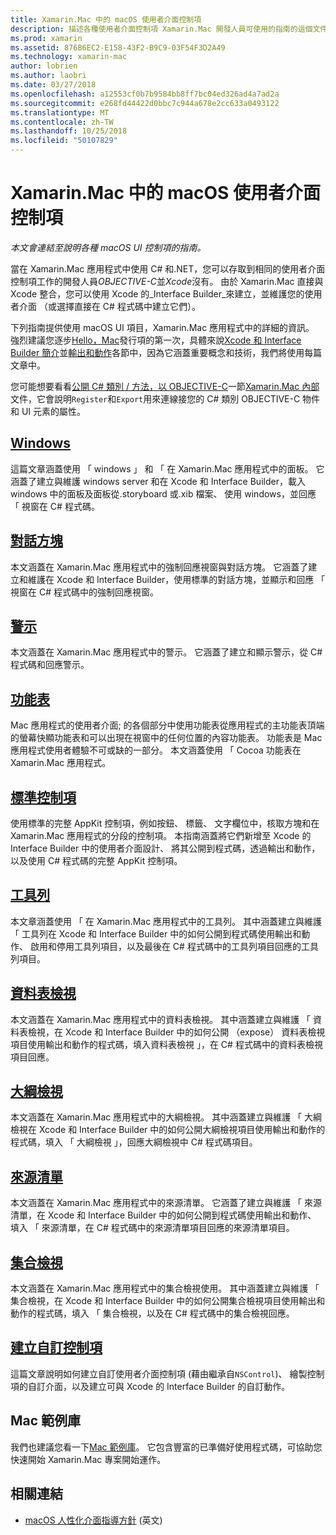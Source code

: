 ```yaml
---
title: Xamarin.Mac 中的 macOS 使用者介面控制項
description: 描述各種使用者介面控制項 Xamarin.Mac 開發人員可使用的指南的這個文件連結。 連結的內容將探討 windows、 對話方塊、 警示、 功能表、 工具列、 資料表檢視、 大綱檢視等等。
ms.prod: xamarin
ms.assetid: 876B6EC2-E158-43F2-B9C9-03F54F3D2A49
ms.technology: xamarin-mac
author: lobrien
ms.author: laobri
ms.date: 03/27/2018
ms.openlocfilehash: a12553cf0b7b9584bb8ff7bc04ed326ad4a7ad2a
ms.sourcegitcommit: e268fd44422d0bbc7c944a678e2cc633a0493122
ms.translationtype: MT
ms.contentlocale: zh-TW
ms.lasthandoff: 10/25/2018
ms.locfileid: "50107829"
---
```

# <a name="macos-user-interface-controls-in-xamarinmac"></a>Xamarin.Mac 中的 macOS 使用者介面控制項

_本文會連結至說明各種 macOS UI 控制項的指南。_

當在 Xamarin.Mac 應用程式中使用 C# 和.NET，您可以存取到相同的使用者介面控制項工作的開發人員*OBJECTIVE-C*並*Xcode*沒有。 由於 Xamarin.Mac 直接與 Xcode 整合，您可以使用 Xcode 的_Interface Builder_來建立，並維護您的使用者介面 （或選擇直接在 C# 程式碼中建立它們）。

下列指南提供使用 macOS UI 項目，Xamarin.Mac 應用程式中的詳細的資訊。 強烈建議您逐步[Hello，Mac](~/mac/get-started/hello-mac.md)發行項的第一次，具體來說[Xcode 和 Interface Builder 簡介](~/mac/get-started/hello-mac.md#introduction-to-xcode-and-interface-builder)並[輸出和動作](~/mac/get-started/hello-mac.md#outlets-and-actions)各節中，因為它涵蓋重要概念和技術，我們將使用每篇文章中。

您可能想要看看[公開 C# 類別 / 方法，以 OBJECTIVE-C](~/mac/internals/how-it-works.md#exposing-c-classes--methods-to-objective-c)一節[Xamarin.Mac 內部](~/mac/internals/how-it-works.md)文件，它會說明`Register`和`Export`用來連線接您的 C# 類別 OBJECTIVE-C 物件和 UI 元素的屬性。

## <a name="windowsmacuser-interfacewindowmd"></a>[Windows](~/mac/user-interface/window.md)

這篇文章涵蓋使用 「 windows 」 和 「 在 Xamarin.Mac 應用程式中的面板。 它涵蓋了建立與維護 windows server 和在 Xcode 和 Interface Builder，載入 windows 中的面板及面板從.storyboard 或.xib 檔案、 使用 windows，並回應 「 視窗在 C# 程式碼。

## <a name="dialogsmacuser-interfacedialogmd"></a>[對話方塊](~/mac/user-interface/dialog.md)

本文涵蓋在 Xamarin.Mac 應用程式中的強制回應視窗與對話方塊。 它涵蓋了建立和維護在 Xcode 和 Interface Builder，使用標準的對話方塊，並顯示和回應 「 視窗在 C# 程式碼中的強制回應視窗。

## <a name="alertsmacuser-interfacealertmd"></a>[警示](~/mac/user-interface/alert.md)

本文涵蓋在 Xamarin.Mac 應用程式中的警示。 它涵蓋了建立和顯示警示，從 C# 程式碼和回應警示。

## <a name="menusmacuser-interfacemenumd"></a>[功能表](~/mac/user-interface/menu.md)

Mac 應用程式的使用者介面; 的各個部分中使用功能表從應用程式的主功能表頂端的螢幕快顯功能表和可以出現在視窗中的任何位置的內容功能表。 功能表是 Mac 應用程式使用者體驗不可或缺的一部分。 本文涵蓋使用 「 Cocoa 功能表在 Xamarin.Mac 應用程式。

## <a name="standard-controlsmacuser-interfacestandard-controlsmd"></a>[標準控制項](~/mac/user-interface/standard-controls.md)

使用標準的完整 AppKit 控制項，例如按鈕、 標籤、 文字欄位中，核取方塊和在 Xamarin.Mac 應用程式的分段的控制項。 本指南涵蓋將它們新增至 Xcode 的 Interface Builder 中的使用者介面設計、 將其公開到程式碼，透過輸出和動作，以及使用 C# 程式碼的完整 AppKit 控制項。

## <a name="toolbarsmacuser-interfacetoolbarmd"></a>[工具列](~/mac/user-interface/toolbar.md)

本文章涵蓋使用 「 在 Xamarin.Mac 應用程式中的工具列。 其中涵蓋建立與維護 「 工具列在 Xcode 和 Interface Builder 中的如何公開到程式碼使用輸出和動作、 啟用和停用工具列項目，以及最後在 C# 程式碼中的工具列項目回應的工具列項目。

## <a name="table-viewsmacuser-interfacetable-viewmd"></a>[資料表檢視](~/mac/user-interface/table-view.md)

本文涵蓋在 Xamarin.Mac 應用程式中的資料表檢視。 其中涵蓋建立與維護 「 資料表檢視，在 Xcode 和 Interface Builder 中的如何公開 （expose） 資料表檢視項目使用輸出和動作的程式碼，填入資料表檢視 」，在 C# 程式碼中的資料表檢視項目回應。

## <a name="outline-viewsmacuser-interfaceoutline-viewmd"></a>[大綱檢視](~/mac/user-interface/outline-view.md)

本文涵蓋在 Xamarin.Mac 應用程式中的大綱檢視。 其中涵蓋建立與維護 「 大綱檢視在 Xcode 和 Interface Builder 中的如何公開大綱檢視項目使用輸出和動作的程式碼，填入 「 大綱檢視 」，回應大綱檢視中 C# 程式碼項目。

## <a name="source-listsmacuser-interfacesource-listmd"></a>[來源清單](~/mac/user-interface/source-list.md)

本文涵蓋在 Xamarin.Mac 應用程式中的來源清單。 它涵蓋了建立與維護 「 來源清單，在 Xcode 和 Interface Builder 中的如何公開到程式碼使用輸出和動作、 填入 「 來源清單，在 C# 程式碼中的來源清單項目回應的來源清單項目。

## <a name="collection-viewsmacuser-interfacecollection-viewmd"></a>[集合檢視](~/mac/user-interface/collection-view.md)

本文涵蓋在 Xamarin.Mac 應用程式中的集合檢視使用。 其中涵蓋建立與維護 「 集合檢視，在 Xcode 和 Interface Builder 中的如何公開集合檢視項目使用輸出和動作的程式碼，填入 「 集合檢視，以及在 C# 程式碼中的集合檢視回應。

## <a name="creating-custom-controlsmacuser-interfacecustom-controlsmd"></a>[建立自訂控制項](~/mac/user-interface/custom-controls.md)

這篇文章說明如何建立自訂使用者介面控制項 (藉由繼承自`NSControl`)、 繪製控制項的自訂介面，以及建立可與 Xcode 的 Interface Builder 的自訂動作。

## <a name="mac-samples-gallery"></a>Mac 範例庫

我們也建議您看一下[Mac 範例庫](https://developer.xamarin.com/samples/mac/all/)。 它包含豐富的已準備好使用程式碼，可協助您快速開始 Xamarin.Mac 專案開始運作。

## <a name="related-links"></a>相關連結

- [macOS 人性化介面指導方針](https://developer.apple.com/macos/human-interface-guidelines/overview/themes/) \(英文\)
